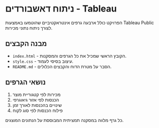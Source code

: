 # ניתוח דאשבורדים - Tableau

הפרויקט כולל ארבעה גרפים אינטראקטיביים שהוטמעו באמצעות Tableau Public לצורך ניתוח נתוני מכירות.

## מבנה הקבצים

- `index.html` - הקובץ הראשי שמכיל את כל הגרפים והמסקנות.
- `style.css` - עיצוב בסיסי לעמוד.
- `README.md` - הסבר על מטרת הדוח והקבצים הכלולים.

## נושאי הגרפים

1. מכירות לפי קטגוריית מוצר
2. הכנסות לפי אזור גיאוגרפי
3. שינויים בהכנסות לאורך זמן
4. פילוח הכנסות לפי סוג לקוח

כל גרף מלווה במסקנה תמציתית המבוססת על הנתונים המוצגים.
